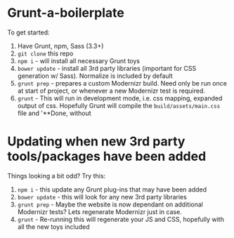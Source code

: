 # Grunt-a-boilerplate

To get started:

1. Have Grunt, npm, Sass (3.3+)
2. `git clone` this repo
3. `npm i` - will install all necessary Grunt toys
4. `bower update` - install all 3rd party libraries (important for CSS generation w/ Sass). Normalize is included by default
5. `grunt prep` - prepares a custom Modernizr build. Need only be run once at start of project, or whenever a new Modernizr test is required.
6. `grunt` - This will run in development mode, i.e. css mapping, expanded output of css. Hopefully Grunt will compile the `build/assets/main.css` file and '**Done, without 


# Updating when new 3rd party tools/packages have been added

Things looking a bit odd? Try this:

1. `npm i` - this update any Grunt plug-ins that may have been added
2. `bower update` - this will look for any new 3rd party libraries
3. `grunt prep` - Maybe the website is now dependant on additional Modernizr tests? Lets regenerate Modernizr just in case.
4. `grunt` - Re-running this will regenerate your JS and CSS, hopefully with all the new toys included